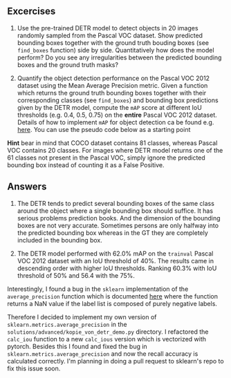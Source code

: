 
## Excercises

1. Use the pre-trained DETR model to detect objects in 20 images randomly sampled from the Pascal VOC dataset. Show predicted bounding boxes together with the ground truth bouding boxes (see `find_boxes` function) side by side. Quantitatively how does the model perform? Do you see any irregularities between the predicted bounding boxes and the ground truth masks?


2. Quantify the object detection performance on the Pascal VOC 2012 dataset using the Mean Average Precision metric. Given a function which returns the ground truth bounding boxes together with their corresponding classes (see `find_boxes`) and bounding box predictions given by the DETR model, compute the `mAP` score at different IoU thresholds (e.g. 0.4, 0.5, 0.75) on the **entire** Pascal VOC 2012 dataset. Details of how to implement `mAP` for object detection ca be found e.g. [here](https://medium.com/@jonathan_hui/map-mean-average-precision-for-object-detection-45c121a31173).
You can use the pseudo code below as a starting point

**Hint**
bear in mind that COCO dataset contains 81 classes, whereas Pascal VOC contains 20 classes. For images where DETR model returns one of the 61 classes not present in the Pascal VOC, simply ignore the predicted bounding box instead of counting it as a False Positive.

## Answers

1. The DETR tends to predict several bounding boxes of the same class around the object where a single bounding box should suffice. It has serious problems prediction books. And the dimension of the bounding boxes are not very accurate. Sometimes persons are only halfway into the predicted bounding box whereas in the GT they are completely included in the bounding box.

2. The DETR model performed with 62.0% mAP on the `trainval` Pascal VOC 2012 dataset with an IoU threshold of 40%. The results came in descending order with higher IoU thresholds. Ranking 60.3% with IoU threshold of 50% and 56.4  with the 75%. 

Interestingly, I found a bug in the `sklearn` implementation of the `average_precision` function which is documented [here](https://github.com/scikit-learn/scikit-learn/issues/8245) where the function returns a NaN value if the label list is composed of purely negative labels.

Therefore I decided to implement my own version of `sklearn.metrics.average_precision` in the `solutions/advanced/kopie_von_detr_demo.py` directory. I refactored the `calc_iou` function to a new `calc_ious` version which is vectorized with pytorch. Besides this I found and fixed the bug in `sklearn.metrics.average_precision` and now the recall accuracy is calculated correctly. I'm planning in doing a pull request to sklearn's repo to fix this issue soon.

